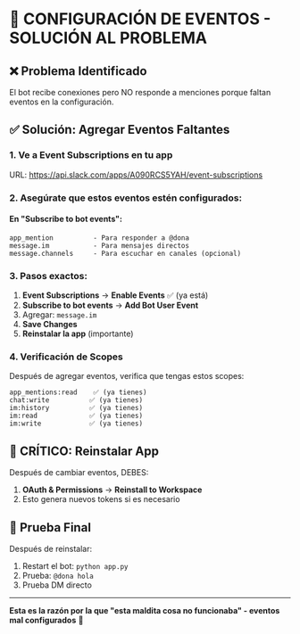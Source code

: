 # 🔧 CONFIGURACIÓN DE EVENTOS - SOLUCIÓN AL PROBLEMA

## ❌ Problema Identificado
El bot recibe conexiones pero NO responde a menciones porque faltan eventos en la configuración.

## ✅ Solución: Agregar Eventos Faltantes

### 1. Ve a Event Subscriptions en tu app
URL: https://api.slack.com/apps/A090RCS5YAH/event-subscriptions

### 2. Asegúrate que estos eventos estén configurados:

#### En "Subscribe to bot events":
```
app_mention          - Para responder a @dona
message.im           - Para mensajes directos  
message.channels     - Para escuchar en canales (opcional)
```

### 3. Pasos exactos:
1. **Event Subscriptions** → **Enable Events** ✅ (ya está)
2. **Subscribe to bot events** → **Add Bot User Event**
3. Agregar: `message.im`
4. **Save Changes**
5. **Reinstalar la app** (importante)

### 4. Verificación de Scopes
Después de agregar eventos, verifica que tengas estos scopes:
```
app_mentions:read    ✅ (ya tienes)
chat:write          ✅ (ya tienes) 
im:history          ✅ (ya tienes)
im:read             ✅ (ya tienes)
im:write            ✅ (ya tienes)
```

## 🚨 CRÍTICO: Reinstalar App
Después de cambiar eventos, DEBES:
1. **OAuth & Permissions** → **Reinstall to Workspace**
2. Esto genera nuevos tokens si es necesario

## 🧪 Prueba Final
Después de reinstalar:
1. Restart el bot: `python app.py`
2. Prueba: `@dona hola`
3. Prueba DM directo

---
**Esta es la razón por la que "esta maldita cosa no funcionaba" - eventos mal configurados** 😤